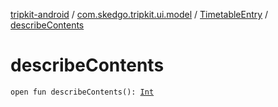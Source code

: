 [tripkit-android](../../index.md) / [com.skedgo.tripkit.ui.model](../index.md) / [TimetableEntry](index.md) / [describeContents](./describe-contents.md)

# describeContents

`open fun describeContents(): `[`Int`](https://kotlinlang.org/api/latest/jvm/stdlib/kotlin/-int/index.html)